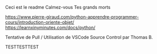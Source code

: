 Ceci est le readme
Calmez-vous
Tes grands morts


https://www.pierre-giraud.com/python-apprendre-programmer-cours/introduction-oriente-objet/
https://learnxinyminutes.com/docs/python/

Tentative de Pull / Utilisation de VSCode Source Control par Thomas B.

TESTTESTTEST
